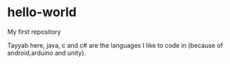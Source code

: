 # hello-world
My first repository 

Tayyab here, java, c and c# are the languages I like to code in (because of android,arduino and unity).

